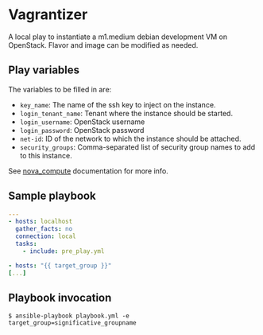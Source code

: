 # Vagrantizer
A local play to instantiate a m1.medium debian development VM on OpenStack.
Flavor and image can be modified as needed.

## Play variables
The variables to be filled in are:

- `key_name`: The name of the ssh key to inject on the instance.
- `login_tenant_name`: Tenant where the instance should be started.
- `login_username`: OpenStack username
- `login_password`: OpenStack password
- `net-id`: ID of the network to which the instance should be attached.
- `security_groups`: Comma-separated list of security group names to add to this instance.

See [nova_compute](http://docs.ansible.com/nova_compute_module.html) documentation for more info.

## Sample playbook

```yaml
---
- hosts: localhost
  gather_facts: no
  connection: local
  tasks:
    - include: pre_play.yml

- hosts: "{{ target_group }}"
[...]
```

## Playbook invocation

```
$ ansible-playbook playbook.yml -e target_group=significative_groupname
```
